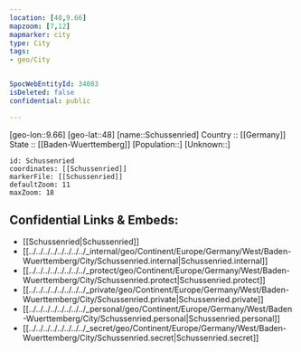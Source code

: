 ```yaml
---
location: [48,9.66] 
mapzoom: [7,12] 
mapmarker: city 
type: City
tags:
- geo/City


SpocWebEntityId: 34083
isDeleted: false
confidential: public

---
```

[geo-lon::9.66] 
[geo-lat::48] 
[name::Schussenried] 
Country :: [[Germany]]  
State :: [[Baden-Wuerttemberg]] 
[Population::] 
[Unknown::] 


```leaflet
id: Schussenried
coordinates: [[Schussenried]] 
markerFile: [[Schussenried]] 
defaultZoom: 11 
maxZoom: 18
```


## Confidential Links & Embeds: 
- [[Schussenried|Schussenried]]  
- [[../../../../../../../../_internal/geo/Continent/Europe/Germany/West/Baden-Wuerttemberg/City/Schussenried.internal|Schussenried.internal]] 
- [[../../../../../../../../_protect/geo/Continent/Europe/Germany/West/Baden-Wuerttemberg/City/Schussenried.protect|Schussenried.protect]] 
- [[../../../../../../../../_private/geo/Continent/Europe/Germany/West/Baden-Wuerttemberg/City/Schussenried.private|Schussenried.private]] 
- [[../../../../../../../../_personal/geo/Continent/Europe/Germany/West/Baden-Wuerttemberg/City/Schussenried.personal|Schussenried.personal]] 
- [[../../../../../../../../_secret/geo/Continent/Europe/Germany/West/Baden-Wuerttemberg/City/Schussenried.secret|Schussenried.secret]] 
